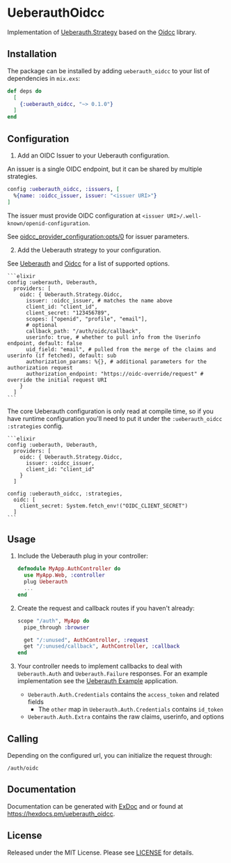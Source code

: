 # UeberauthOidcc

Implementation of [Ueberauth.Strategy](https://hexdocs.pm/ueberauth/Ueberauth.Strategy.html) based on the [Oidcc](https://hexdocs.pm/oidcc/readme.html) library.

## Installation

The package can be installed by adding `ueberauth_oidcc` to your list of dependencies in `mix.exs`:

```elixir
def deps do
  [
    {:ueberauth_oidcc, "~> 0.1.0"}
  ]
end
```

## Configuration

1. Add an OIDC Issuer to your Ueberauth configuration.

An issuer is a single OIDC endpoint, but it can be shared by multiple
strategies.

``` elixir
config :ueberauth_oidcc, :issuers, [
  %{name: :oidcc_issuer, issuer: "<issuer URI>"}
]
```

The issuer must provide OIDC configuration at `<issuer URI>/.well-known/openid-configuration`.

See
[oidcc_provider_configuration:opts/0](https://hexdocs.pm/oidcc/oidcc_provider_configuration.html#t:opts/0) for issuer parameters.

2. Add the Ueberauth strategy to your configuration.

See [Ueberauth](https://hexdocs.pm/ueberauth/readme.html#configuring-providers) and [Oidcc](https://hexdocs.pm/oidcc/Oidcc.html#create_redirect_url/4) for a list of supported options.

    ```elixir
    config :ueberauth, Ueberauth,
      providers: [
        oidc: { Ueberauth.Strategy.Oidcc,
          issuer: :oidcc_issuer, # matches the name above
          client_id: "client_id",
          client_secret: "123456789",
          scopes: ["openid", "profile", "email"],
          # optional
          callback_path: "/auth/oidc/callback",
          userinfo: true, # whether to pull info from the Userinfo endpoint, default: false
          uid_field: "email", # pulled from the merge of the claims and userinfo (if fetched), default: sub
          authorization_params: %{}, # additional parameters for the authorization request
          authorization_endpoint: "https://oidc-override/request" # override the initial request URI
        }
      ]
    ```
The core Ueberauth configuration is only read at compile time, so if you have runtime configuration you'll need to put it under the `:ueberauth_oidcc` `:strategies` config. 

    ```elixir
    config :ueberauth, Ueberauth,
      providers: [
        oidc: { Ueberauth.Strategy.Oidcc,
          issuer: :oidcc_issuer,
          client_id: "client_id"
        }
      ]

    config :ueberauth_oidcc, :strategies,
      oidc: [
        client_secret: System.fetch_env!("OIDC_CLIENT_SECRET")
      ]
    ```

## Usage

1. Include the Ueberauth plug in your controller:

    ```elixir
    defmodule MyApp.AuthController do
      use MyApp.Web, :controller
      plug Ueberauth
      ...
    end
    ```

1. Create the request and callback routes if you haven't already:

    ```elixir
    scope "/auth", MyApp do
      pipe_through :browser

      get "/:unused", AuthController, :request
      get "/:unused/callback", AuthController, :callback
    end
    ```

1. Your controller needs to implement callbacks to deal with `Ueberauth.Auth`
and `Ueberauth.Failure` responses. For an example implementation see the
[Ueberauth Example](https://github.com/ueberauth/ueberauth_example) application.

   - `Ueberauth.Auth.Credentials` contains the `access_token` and related fields
     - The `other` map in `Ueberauth.Auth.Credentials` contains `id_token`
   - `Ueberauth.Auth.Extra` contains the raw claims, userinfo, and options

## Calling

Depending on the configured url, you can initialize the request through:

    /auth/oidc

## Documentation

Documentation can be generated with [ExDoc](https://github.com/elixir-lang/ex_doc)
and or found at <https://hexdocs.pm/ueberauth_oidcc>.

## License

Released under the MIT License. Please see [LICENSE](./LICENSE) for details.


